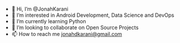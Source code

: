 - 👋 Hi, I’m @JonahKarani
- 👀 I’m interested in Android Development, Data Science and DevOps
- 🌱 I’m currently learning Python
- 💞️ I’m looking to collaborate on Open Source Projects
- 📫 How to reach me jonahdkarani@gmail.com

<!---
JonahKarani/JonahKarani is a ✨ special ✨ repository because its `README.md` (this file) appears on your GitHub profile.
You can click the Preview link to take a look at your changes.
--->
